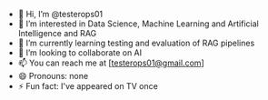 - 👋 Hi, I’m @testerops01
- 👀 I’m interested in Data Science, Machine Learning and Artificial Intelligence and RAG
- 🌱 I’m currently learning testing and evaluation of RAG pipelines
- 💞️ I’m looking to collaborate on AI
- 📫 You can reach me at [testerops01@gmail.com]
- 😄 Pronouns: none
- ⚡ Fun fact: I've appeared on TV once

<!---
testerops01/testerops01 is a ✨ special ✨ repository because its `README.md` (this file) appears on your GitHub profile.
You can click the Preview link to take a look at your changes.
--->

